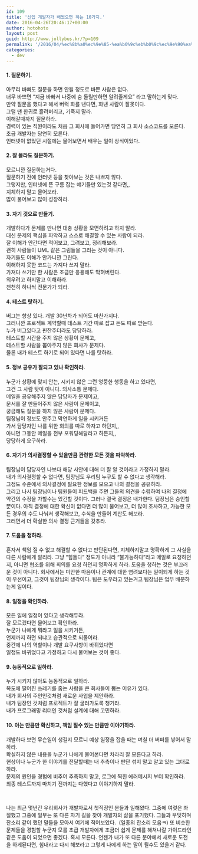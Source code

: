 ```yaml
---
id: 109
title: '신입 개발자가 배웠으면 하는 10가지.'
date: 2016-04-26T20:46:17+00:00
author: hotohoto
layout: post
guid: http://www.jollybus.kr/?p=109
permalink: '/2016/04/%ec%8b%a0%ec%9e%85-%ea%b0%9c%eb%b0%9c%ec%9e%90%ea%b0%80-%eb%b0%b0%ec%9b%a0%ec%9c%bc%eb%a9%b4-%ed%95%98%eb%8a%94-10%ea%b0%80%ec%a7%80/'
categories:
  - dev
---
```



<h4>
  1. 질문하기.
</h4>

<p>
  아무리 바빠도 질문을 하면 안될 정도로 바쁜 사람은 없다.<br /> 너무 바쁘면 &#8220;지금 바빠서 나중에 숨 돌릴만하면 알려줄게요&#8221; 라고 말하는게 맞다.<br /> 만약 질문을 했다고 해서 버럭 화를 낸다면, 화낸 사람이 잘못이다.<br /> 그럴 땐 한귀로 흘려버리고, 기죽지 말라.<br /> 이해갈때까지 질문하라.<br /> 경력이 있는 직원이라도 처음 그 회사에 들어가면 당연히 그 회사 소스코드를 모른다.<br /> 초급 개발자는 당연히 모른다.<br /> 인터넷이 없었던 시절에는 물어보면서 배우는 일이 상식이었다.
</p>

<h4>
  2. 잘 몰라도 질문하기.
</h4>

<p>
  모르니깐 질문하는거다.<br /> 질문하기 전에 인터넷 등을 찾아보는 것은 나쁘지 않다.<br /> 그렇지만, 인터넷에 뜬 구름 잡는 얘기들만 있는것 같다면,,<br /> 지체하지 말고 물어보라.<br /> 많이 물어보고 많이 성장하라.
</p>

<h4>
  3. 자기 것으로 만들기.
</h4>

<p>
  개발하다가 문제를 만나면 대충 상황을 모면하려고 하지 말라.<br /> 대신 문제의 핵심을 파악하고 스스로 해결할 수 있는 사람이 되라.<br /> 잘 이해가 안간다면 적어보고, 그려보고, 정리해보라.<br /> 괜히 사람들이 UML 같은 그림들을 그리는 것이 아니다.<br /> 자기들도 이해가 안가니깐 그린다.<br /> 이해하지 못한 코드는 가져다 쓰지 말라.<br /> 가져다 쓰기만 한 사람은 조금만 응용해도 막혀버린다.<br /> 외우려고 하지말고 이해하라.<br /> 천천히 하나씩 전문가가 되라.
</p>

<h4>
  4. 테스트 탓하기.
</h4>

<p>
  버그는 항상 있다. 개발 30년차가 되어도 마찬가지다.<br /> 그러니깐 프로젝트 계약할때 테스트 기간 따로 잡고 돈도 따로 받는다.<br /> 누가 버그있다고 핀잔주더라도 당당하라.<br /> 테스트할 시간을 주지 않은 상황이 문제고,<br /> 테스트할 사람을 뽑아주지 않은 회사가 문제다.<br /> 물론 내가 테스트 하기로 되어 있다면 나를 탓하라.
</p>

<h4>
  5. 정보 공유가 잘되고 있나 확인하라.
</h4>

<p>
  누군가 상황에 맞지 안는, 시키지 않은 그런 엉뚱한 행동을 하고 있다면,<br /> 그건 그 사람 탓이 아니다. 의사소통 문제다.<br /> 메일을 공유해주지 않은 담당자가 문제이고,<br /> 문서를 잘 만들어주지 않은 사람이 문제이고,<br /> 궁금해도 질문을 하지 않은 사람이 문제다.<br /> 팀장님이 정보도 안주고 막연하게 일을 시키거든<br /> 가서 담당자인 나를 위한 회의를 따로 하자고 하던지,,<br /> 아니면 그동안 메일을 전부 포워딩해달라고 하든지,,<br /> 당당하게 요구하라.
</p>

<h4>
  6. 자기가 의사결정할 수 있을만큼 관련한 모든 것을 파악하라.
</h4>

<p>
  팀장님이 담당자인 나보다 해당 사안에 대해 더 잘 알 것이라고 가정하지 말라.<br /> 내가 의사결정할 수 없다면, 팀장님도 우리팀 누구도 할 수 없다고 생각해라.<br /> 그정도 수준에서 의사결정에 필요한 정보를 모으고 나의 결정을 공유하라.<br /> 그리고 나서 팀장님이나 팀원들이 피드백을 주면 그들의 의견을 수렴하여 나의 결정에 약간의 수정을 가할수는 있긴할 것이다. 그러나 결국 결정은 내가한다. 팀장님은 승인할 뿐이다. 아직 결정에 대한 확신이 없다면 더 많이 물어보고, 더 많이 조사하고, 가능한 모든 경우의 수도 나눠서 생각해보고, 수식을 만들어 계산도 해보라.<br /> 그러면서 더 확실한 의사 결정 근거들을 갖추라.
</p>

<h4>
  7. 도움을 청하라.
</h4>

<p>
  혼자서 책임 질 수 없고 해결할 수 없다고 판단된다면, 지체하지말고 명확하게 그 사실을 다른 사람에게 알리라. 그냥 &#8220;힘들다&#8221; 정도가 아니라 &#8220;불가능하다&#8221;라고 메일로 요청하던지, 아니면 협조를 위해 회의를 요청 하던지 명확하게 하라. 도움을 청하는 것은 부끄러운 것이 아니다. 회사에서는 미안한 마음이나 관계에 대한 염려보다는 일이되게 하는 것이 우선이고, 그것이 팀장님의 생각이다. 팀은 도우라고 있는거고 팀장님은 업무 배분하는게 일이다.
</p>

<h4>
  8. 일정을 확인하라.
</h4>

<p>
  모든 일에 일정이 있다고 생각해두라.<br /> 잘 모르겠다면 물어보고 확인하라.<br /> 누군가 나에게 뭐라고 일을 시키거든,<br /> 언제까지 하면 되냐고 습관적으로 되물어라.<br /> 중간에 나의 역할이나 개발 요구사항이 바뀌었다면<br /> 일정도 바뀌었다고 가정하고 다시 물어보는 것이 좋다.
</p>

<h4>
  9. 능동적으로 일하라.
</h4>

<p>
  누가 시키지 않아도 능동적으로 일하라.<br /> 복도에 떨어진 쓰레기를 줍는 사람을 큰 회사들이 뽑는 이유가 있다.<br /> 내가 회사의 주인인것처럼 새로운 사업을 제안하라.<br /> 내가 팀장인 것처럼 프로젝트가 잘 굴러가도록 챙기라.<br /> 내가 프로그래밍 리더인 것처럼 설계에 대해 고민하라.
</p>

<h4>
  10. 아는 만큼만 확신하고, 책임 질수 있는 만큼만 이야기하라.
</h4>

<p>
  개발하다 보면 무슨일이 생길지 모르니 예상 일정을 잡을 때는 며칠 더 버퍼를 넣어서 말하라.<br /> 확실하지 않은 내용을 누군가 나에게 물어본다면 차라리 잘 모른다고 하라.<br /> 현상이나 누군가 한 이야기를 전달할때는 내 추측이나 판단 섞지 말고 알고 있는 그대로 하라.<br /> 문제의 원인을 경험에 비추어 추측하지 말고, 로그에 찍힌 에러메시지 부터 확인하라.<br /> 최종 테스트까지 마치기 전까지는 다했다고 이야기하지 말라.
</p>

<p>
  &nbsp;
</p>

<p>
  나는 최근 몇년간 우리회사가 개발자로서 첫직장인 분들과 일해왔다. 그중에 여럿은 좌절했고 그중에 일부는 또 다른 자기 길을 찾아 개발자의 삶을 포기했다. 그들과 부딪히며 잔소리 같이 했던 말들을 모아서 여기에 적어보았다.  (일종의 잔소리 모음ㅋ) 또 비슷한 문제들을 경험할 누군지 모를 초급 개발자에게 조금더 쉽게 문제를 해쳐나갈 가이드라인 같은 도움이 되었으면 좋겠다. 혹시 모른다. 언젠가 내가 또 다른 분야에서 새로운 도전을 하게된다면, 힘내라고 다시 해보라고 그렇게 나에게 하는 말이 될수도 있을거 같다.
</p>

<p>
  &nbsp;
</p>